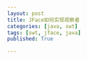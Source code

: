 ```yaml
---
layout: post
title: JFace如何实现观察者
categories: [java, swt]
tags: [swt, jface, java]
published: True

---
```




